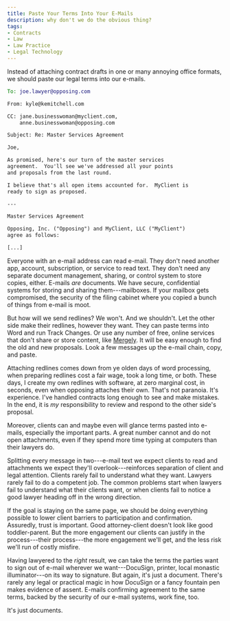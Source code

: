 ```yaml
---
title: Paste Your Terms Into Your E-Mails
description: why don't we do the obvious thing?
tags:
- Contracts
- Law
- Law Practice
- Legal Technology
---
```


Instead of attaching contract drafts in one or many annoying office formats, we should paste our legal terms into our e-mails.

```email
To: joe.lawyer@opposing.com

From: kyle@kemitchell.com

CC: jane.businesswoman@myclient.com,
    anne.businesswoman@opposing.com

Subject: Re: Master Services Agreement

Joe,

As promised, here's our turn of the master services
agreement.  You'll see we've addressed all your points
and proposals from the last round.

I believe that's all open items accounted for.  MyClient is
ready to sign as proposed.

---

Master Services Agreement

Opposing, Inc. ("Opposing") and MyClient, LLC ("MyClient")
agree as follows:

[...]
```

Everyone with an e-mail address can read e-mail.  They don't need another app, account, subscription, or service to read text.  They don't need any separate document management, sharing, or control system to store copies, either.  E-mails _are_ documents.  We have secure, confidential systems for storing and sharing them---mailboxes.  If your mailbox gets compromised, the security of the filing cabinet where you copied a bunch of things from e-mail is moot.

But how will we send redlines?  We won't.  And we shouldn't.  Let the other side make their redlines, however they want.  They can paste terms into Word and run Track Changes.  Or use any number of free, online services that don't share or store content, like [Mergely](https://mergely.com/editor).  It will be easy enough to find the old and new proposals.  Look a few messages up the e-mail chain, copy, and paste.

Attaching redlines comes down from ye olden days of word processing, when preparing redlines cost a fair wage, took a long time, or both.  These days, I create my own redlines with software, at zero marginal cost, in seconds, even when opposing attaches their own.  That's not paranoia.  It's experience.  I've handled contracts long enough to see and make mistakes.  In the end, it is _my_ responsibility to review and respond to the other side's proposal.

Moreover, clients can and maybe even will glance terms pasted into e-mails, especially the important parts.  A great number cannot and do not open attachments, even if they spend more time typing at computers than their lawyers do.

Splitting every message in two---e-mail text we expect clients to read and attachments we expect they'll overlook---reinforces separation of client and legal attention.  Clients rarely fail to understand what they want.  Lawyers rarely fail to do a competent job.  The common problems start when lawyers fail to understand what their clients want, or when clients fail to notice a good lawyer heading off in the wrong direction.

If the goal is staying on the same page, we should be doing everything possible to lower client barriers to participation and confirmation.  Assuredly, trust is important.  Good attorney-client doesn't look like good toddler-parent.  But the more engagement our clients can justify in the process---their process---the more engagement we'll get, and the less risk we'll run of costly misfire.

Having lawyered to the _right_ result, we can take the terms the parties want to sign out of e-mail wherever we want---DocuSign, printer, local monastic illuminator---on its way to signature.  But again, it's just a document.  There's rarely any legal or practical magic in how DocuSign or a fancy fountain pen makes evidence of assent.  E-mails confirming agreement to the same terms, backed by the security of our e-mail systems, work fine, too.

It's just documents.
